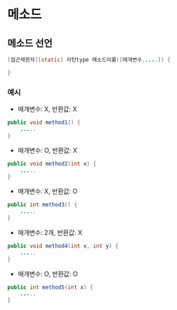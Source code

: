 # 메소드

## 메소드 선언
```java
[접근제한자][static] 리턴type 메소드이름([매개변수,....]) {

}
```

### 예시

* 매개변수: X, 반환값: X

```java
public void method1() {
    .....
}
```

* 매개변수: O, 반환값: X

```java
public void method2(int x) {
    .....
}
```

* 매개변수: X, 반환값: O

```java
public int method3() {
    .....
}
```

* 매개변수: 2개, 반환값: X

```java
public void method4(int x, int y) {
    .....
}
```

* 매개변수: O, 반환값: O
```java
public int method5(int x) {
    .....
}
```
